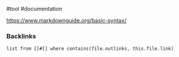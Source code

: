 #tool #documentation

https://www.markdownguide.org/basic-syntax/

### Backlinks
```dataview 
list from [[#]] where contains(file.outlinks, this.file.link)
```

